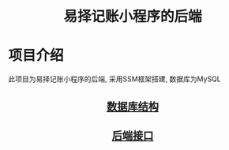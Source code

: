 <h1  align="center">
    </br>
    </br>
     <span  align="center">
 	 	易择记账小程序的后端
     </span>
</h1>

# 项目介绍
此项目为易择记账小程序的后端, 采用SSM框架搭建, 数据库为MySQL

<div align="center">

## [数据库结构](sql/html-docs/index.html)

## [后端接口](https://documenter.getpostman.com/view/23398425/2s7YmwB4Rm#0e3c356e-71cf-4800-837d-48350acf6920)

</div>
